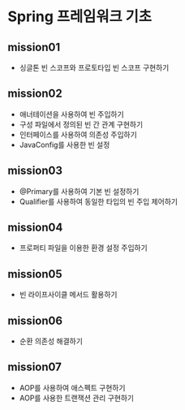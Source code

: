 # Spring 프레임워크 기초

## mission01
- 싱글톤 빈 스코프와 프로토타입 빈 스코프 구현하기

##  mission02
- 애너테이션을 사용하여 빈 주입하기
- 구성 파일에서 정의된 빈 간 관계 구현하기
- 인터페이스를 사용하여 의존성 주입하기
- JavaConfig를 사용한 빈 설정

## mission03
- @Primary를 사용하여 기본 빈 설정하기
- Qualifier를 사용하여 동일한 타입의 빈 주입 제어하기

## mission04
- 프로퍼티 파일을 이용한 환경 설정 주입하기

## mission05
- 빈 라이프사이클 메서드 활용하기

## mission06
- 순환 의존성 해결하기

## mission07
- AOP를 사용하여 애스펙트 구현하기
- AOP를 사용한 트랜잭션 관리 구현하기